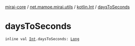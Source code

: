 [mirai-core](../../index.md) / [net.mamoe.mirai.utils](../index.md) / [kotlin.Int](index.md) / [daysToSeconds](./days-to-seconds.md)

# daysToSeconds

`inline val `[`Int`](https://kotlinlang.org/api/latest/jvm/stdlib/kotlin/-int/index.html)`.daysToSeconds: `[`Long`](https://kotlinlang.org/api/latest/jvm/stdlib/kotlin/-long/index.html)